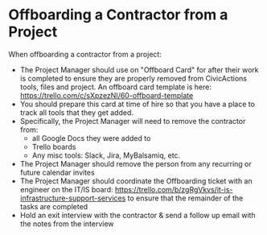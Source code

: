 # Offboarding a Contractor from a Project

When offboarding a contractor from a project:

* The Project Manager should use on "Offboard Card" for after their work is completed to ensure they are properly removed from CivicActions tools, files and project. An offboard card template is here: https://trello.com/c/sXpzezNI/60-offboard-template
* You should prepare this card at time of hire so that you have a place to track all tools that they get added.
* Specifically, the Project Manager will need to remove the contractor from:
  * all Google Docs they were added to
  * Trello boards
  * Any misc tools: Slack, Jira, MyBalsamiq, etc.
* The Project Manager should remove the person from any recurring or future calendar invites
* The Project Manager should coordinate the Offboarding ticket with an engineer on the IT/IS board: https://trello.com/b/zgRgVkvs/it-is-infrastructure-support-services to ensure that the remainder of the tasks are completed
* Hold an exit interview with the contractor & send a follow up email with the notes from the interview
